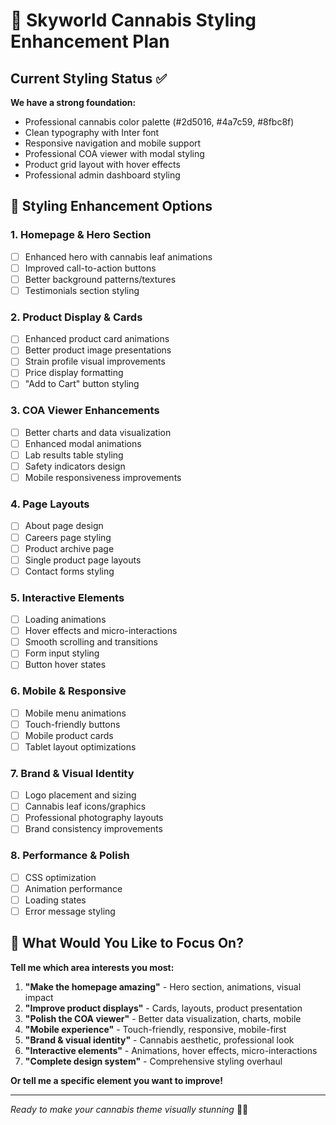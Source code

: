 # 🎨 Skyworld Cannabis Styling Enhancement Plan

## Current Styling Status ✅

**We have a strong foundation:**
- Professional cannabis color palette (#2d5016, #4a7c59, #8fbc8f)
- Clean typography with Inter font
- Responsive navigation and mobile support
- Professional COA viewer with modal styling
- Product grid layout with hover effects
- Professional admin dashboard styling

## 🎯 Styling Enhancement Options

### 1. **Homepage & Hero Section**
- [ ] Enhanced hero with cannabis leaf animations
- [ ] Improved call-to-action buttons
- [ ] Better background patterns/textures
- [ ] Testimonials section styling

### 2. **Product Display & Cards**
- [ ] Enhanced product card animations
- [ ] Better product image presentations
- [ ] Strain profile visual improvements
- [ ] Price display formatting
- [ ] "Add to Cart" button styling

### 3. **COA Viewer Enhancements**
- [ ] Better charts and data visualization
- [ ] Enhanced modal animations
- [ ] Lab results table styling
- [ ] Safety indicators design
- [ ] Mobile responsiveness improvements

### 4. **Page Layouts**
- [ ] About page design
- [ ] Careers page styling
- [ ] Product archive page
- [ ] Single product page layouts
- [ ] Contact forms styling

### 5. **Interactive Elements**
- [ ] Loading animations
- [ ] Hover effects and micro-interactions
- [ ] Smooth scrolling and transitions
- [ ] Form input styling
- [ ] Button hover states

### 6. **Mobile & Responsive**
- [ ] Mobile menu animations
- [ ] Touch-friendly buttons
- [ ] Mobile product cards
- [ ] Tablet layout optimizations

### 7. **Brand & Visual Identity**
- [ ] Logo placement and sizing
- [ ] Cannabis leaf icons/graphics
- [ ] Professional photography layouts
- [ ] Brand consistency improvements

### 8. **Performance & Polish**
- [ ] CSS optimization
- [ ] Animation performance
- [ ] Loading states
- [ ] Error message styling

## 🚀 What Would You Like to Focus On?

**Tell me which area interests you most:**

1. **"Make the homepage amazing"** - Hero section, animations, visual impact
2. **"Improve product displays"** - Cards, layouts, product presentation  
3. **"Polish the COA viewer"** - Better data visualization, charts, mobile
4. **"Mobile experience"** - Touch-friendly, responsive, mobile-first
5. **"Brand & visual identity"** - Cannabis aesthetic, professional look
6. **"Interactive elements"** - Animations, hover effects, micro-interactions
7. **"Complete design system"** - Comprehensive styling overhaul

**Or tell me a specific element you want to improve!**

---
*Ready to make your cannabis theme visually stunning* 🌿✨